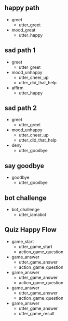 ## happy path
* greet
  - utter_greet
* mood_great
  - utter_happy

## sad path 1
* greet
  - utter_greet
* mood_unhappy
  - utter_cheer_up
  - utter_did_that_help
* affirm
  - utter_happy

## sad path 2
* greet
  - utter_greet
* mood_unhappy
  - utter_cheer_up
  - utter_did_that_help
* deny
  - utter_goodbye

## say goodbye
* goodbye
  - utter_goodbye

## bot challenge
* bot_challenge
  - utter_iamabot

## Quiz Happy Flow
* game_start
  - utter_game_start
  - action_game_question
* game_answer
  - utter_game_answer
  - action_game_question
* game_answer
  - utter_game_answer
  - action_game_question
* game_answer
  - utter_game_answer
  - action_game_question
* game_answer
  - utter_game_answer
  - utter_game_result
